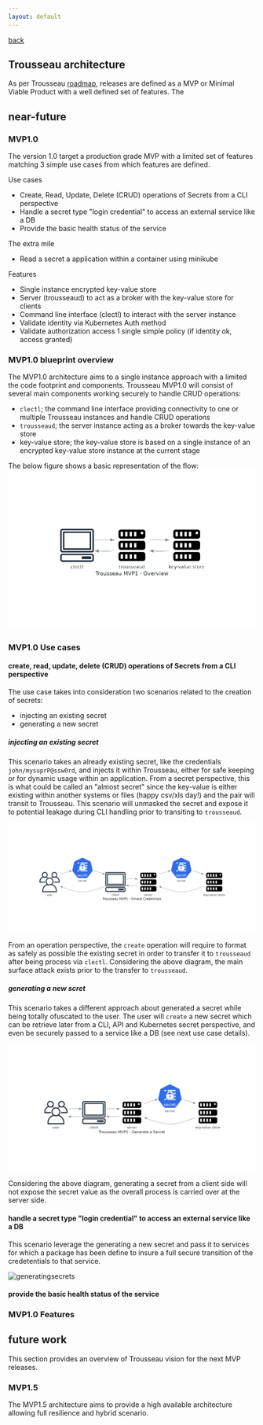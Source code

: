 ```yaml
--- 
layout: default
---
```


[back](./)

## Trousseau architecture

As per Trousseau [roadmap](./005-roadmap.html), releases are defined as a MVP or Minimal Viable Product with a well defined set of features. The 

## near-future 

### MVP1.0
The version 1.0 target a production grade MVP with a limited set of features matching 3 simple use cases from which features are defined.

Use cases
* Create, Read, Update, Delete (CRUD) operations of Secrets from a CLI perspective
* Handle a secret type "login credential" to access an external service like a DB
* Provide the basic health status of the service

The extra mile
* Read a secret a application within a container using minikube

Features
* Single instance encrypted key-value store 
* Server (trousseaud) to act as a broker with the key-value store for clients 
* Command line interface (clectl) to interact with the server instance
* Validate identity via Kubernetes Auth method
* Validate authorization access 1 single simple policy (if identity ok, access granted)

### MVP1.0 blueprint overview
The MVP1.0 architecture aims to a single instance approach with a limited the code footprint and components. Trousseau MVP1.0 will consist of several main components working securely to handle CRUD operations:

* ```clectl```; the command line interface providing connectivity to one or multiple Trousseau instances and handle CRUD operations
* ```trousseaud```; the server instance acting as a broker towards the key-value store
* key-value store; the key-value store is based on a single instance of an encrypted key-value store instance at the current stage 

The below figure shows a basic representation of the flow: 
![mvp1overview](https://raw.githubusercontent.com/Trousseau-io/trousseau-io.github.io/main/assets/diagrams/trousseau_mvp1_-_overview.png)

### MVP1.0 Use cases
#### create, read, update, delete (CRUD) operations of Secrets from a CLI perspective
The use case takes into consideration two scenarios related to the creation of secrets:
* injecting an existing secret
* generating a new secret

##### injecting an existing secret
This scenario takes an already existing secret, like the credentials ```john/mysuprP@ssw0rd```, and injects it within Trousseau, either for safe keeping or for dynamic usage within an application. 
From a secret perspective, this is what could be called an "almost secret" since the key-value is either existing within another systems or files (happy csv/xls day!) and the pair will transit to Trousseau. This scenario will unmasked the secret and expose it to potential leakage during CLI handling prior to transiting to ```trousseaud```.

![existingcredentials](https://raw.githubusercontent.com/Trousseau-io/trousseau-io.github.io/main/assets/diagrams/trousseau_mvp1_-_simple_credentials.png)

From an operation perspective, the ```create``` operation will require to format as safely as possible the existing secret in order to transfer it to ```trousseaud``` after being process via ```clectl```. Considering the above diagram, the main surface attack exists prior to the transfer to ```trousseaud```.

##### generating a new scret
This scenario takes a different approach about generated a secret while being totally ofuscated to the user. The user will ```create``` a new secret which can be retrieve later from a CLI, API and Kubernetes secret perspective, and even be securely passed to a service like a DB (see next use case details).

![generatingsecrets](https://raw.githubusercontent.com/Trousseau-io/trousseau-io.github.io/main/assets/diagrams/trousseau_mvp1_-_generate_a_secret.png)

Considering the above diagram, generating a secret from a client side will not expose the secret value as the overall process is carried over at the server side.

#### handle a secret type "login credential" to access an external service like a DB
This scenario leverage the generating a new secret and pass it to services for which a package has been define to insure a full secure transition of the credetentials to that service. 

![generatingsecrets](https://raw.githubusercontent.com/Trousseau-io/trousseau-io.github.io/main/assets/diagrams/trousseau_mvp1_-_generate_a_secret_to_a_3rd_party.png)

#### provide the basic health status of the service

### MVP1.0 Features

## future work
This section provides an overview of Trousseau vision for the next MVP releases.

### MVP1.5
The MVP1.5 architecture aims to provide a high available architecture allowing full resilience and hybrid scenario. 


